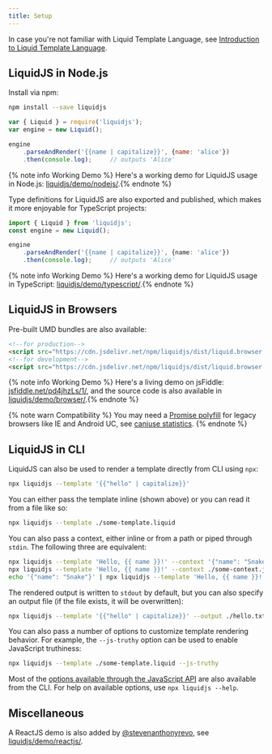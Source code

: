 ```yaml
---
title: Setup
---
```


In case you're not familiar with Liquid Template Language, see [Introduction to Liquid Template Language][intro].

## LiquidJS in Node.js

Install via npm:

```bash
npm install --save liquidjs
```

```javascript
var { Liquid } = require('liquidjs');
var engine = new Liquid();

engine
    .parseAndRender('{{name | capitalize}}', {name: 'alice'})
    .then(console.log);     // outputs 'Alice'
```

{% note info Working Demo %} Here's a working demo for LiquidJS usage in Node.js: <a href="https://github.com/harttle/liquidjs/blob/master/demo/nodejs/" target="_blank">liquidjs/demo/nodejs/</a>.{% endnote %}

Type definitions for LiquidJS are also exported and published, which makes it more enjoyable for TypeScript projects:

```typescript
import { Liquid } from 'liquidjs';
const engine = new Liquid();

engine
    .parseAndRender('{{name | capitalize}}', {name: 'alice'})
    .then(console.log);     // outputs 'Alice'
```

{% note info Working Demo %} Here's a working demo for LiquidJS usage in TypeScript: <a href="https://github.com/harttle/liquidjs/blob/master/demo/typescript/" target="_blank">liquidjs/demo/typescript/</a>.{% endnote %}

## LiquidJS in Browsers

Pre-built UMD bundles are also available:

```html
<!--for production-->
<script src="https://cdn.jsdelivr.net/npm/liquidjs/dist/liquid.browser.min.js"></script>
<!--for development-->
<script src="https://cdn.jsdelivr.net/npm/liquidjs/dist/liquid.browser.umd.js"></script>
```

{% note info Working Demo %} Here's a living demo on jsFiddle: <a href="https://jsfiddle.net/pd4jhzLs/1/" target="_blank">jsfiddle.net/pd4jhzLs/1/</a>, and the source code is also available in <a href="https://github.com/harttle/liquidjs/blob/master/demo/browser/" target="_blank">liquidjs/demo/browser/</a>.{% endnote %}

{% note warn Compatibility %} You may need a <a href="https://github.com/taylorhakes/promise-polyfill" target="_blank">Promise polyfill</a> for legacy browsers like IE and Android UC, see <a href="http://caniuse.com/#feat=promises" target="_blank">caniuse statistics</a>. {% endnote %}

## LiquidJS in CLI

LiquidJS can also be used to render a template directly from CLI using `npx`:

```bash
npx liquidjs --template '{{"hello" | capitalize}}'
```

You can either pass the template inline (shown above) or you can read it from a file like so:

```bash
npx liquidjs --template ./some-template.liquid
```

You can also pass a context, either inline or from a path or piped through `stdin`. The following three are equivalent:

```bash
npx liquidjs --template 'Hello, {{ name }}!' --context '{"name": "Snake"}'
npx liquidjs --template 'Hello, {{ name }}!' --context ./some-context.json
echo '{"name": "Snake"}' | npx liquidjs --template 'Hello, {{ name }}!'
```

The rendered output is written to `stdout` by default, but you can also specify an output file (if the file exists, it will be overwritten):

```bash
npx liquidjs --template '{{"hello" | capitalize}}' --output ./hello.txt
```

You can also pass a number of options to customize template rendering behavior. For example, the `--js-truthy` option can be used to enable JavaScript truthiness:

```bash
npx liquidjs --template ./some-template.liquid --js-truthy
```

Most of the [options available through the JavaScript API][options] are also available from the CLI. For help on available options, use `npx liquidjs --help`.

## Miscellaneous

A ReactJS demo is also added by [@stevenanthonyrevo](https://github.com/stevenanthonyrevo), see [liquidjs/demo/reactjs/](https://github.com/harttle/liquidjs/blob/master/demo/reactjs/).

[intro]: ./intro-to-liquid.html
[options]: ./options.md
